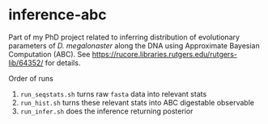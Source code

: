 # inference-abc

Part of my PhD project related to inferring distribution of evolutionary parameters of *D. megalonaster* along the DNA using Approximate Bayesian Computation (ABC). See https://rucore.libraries.rutgers.edu/rutgers-lib/64352/ for details.

Order of runs
1. `run_seqstats.sh` turns raw `fasta` data into relevant stats
2. `run_hist.sh` turns these relevant stats into ABC digestable observable
3. `run_infer.sh` does the inference returning posterior
